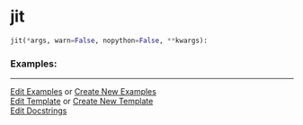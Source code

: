 # <a id="McUtils.Misc.NumbaTools.jit">jit</a>

```python
jit(*args, warn=False, nopython=False, **kwargs): 
```
 

### Examples: 



___

[Edit Examples](https://github.com/McCoyGroup/McUtils/edit/edit/ci/examples/ci/docs/McUtils/Misc/NumbaTools/jit.md) or 
[Create New Examples](https://github.com/McCoyGroup/McUtils/new/edit/?filename=ci/examples/ci/docs/McUtils/Misc/NumbaTools/jit.md) <br/>
[Edit Template](https://github.com/McCoyGroup/McUtils/edit/edit/ci/docs/ci/docs/McUtils/Misc/NumbaTools/jit.md) or 
[Create New Template](https://github.com/McCoyGroup/McUtils/new/edit/?filename=ci/docs/templates/ci/docs/McUtils/Misc/NumbaTools/jit.md) <br/>
[Edit Docstrings](https://github.com/McCoyGroup/McUtils/edit/edit/McUtils/Misc/NumbaTools.py?message=Update%20Docs)